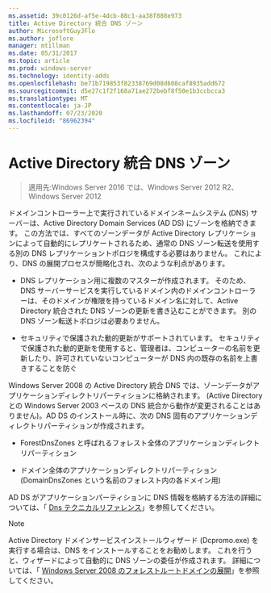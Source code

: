 ```yaml
---
ms.assetid: 39c0126d-af5e-4dcb-88c1-aa38f888e973
title: Active Directory 統合 DNS ゾーン
author: MicrosoftGuyJFlo
ms.author: joflore
manager: mtillman
ms.date: 05/31/2017
ms.topic: article
ms.prod: windows-server
ms.technology: identity-adds
ms.openlocfilehash: be71b719853f82338769d08d608caf8935add672
ms.sourcegitcommit: d5e27c1f2f168a71ae272bebf8f50e1b3ccbcca3
ms.translationtype: MT
ms.contentlocale: ja-JP
ms.lasthandoff: 07/23/2020
ms.locfileid: "86962394"
---
```

# <a name="active-directory-integrated-dns-zones"></a>Active Directory 統合 DNS ゾーン

> 適用先:Windows Server 2016 では、Windows Server 2012 R2、Windows Server 2012

ドメインコントローラー上で実行されているドメインネームシステム (DNS) サーバーは、Active Directory Domain Services (AD DS) にゾーンを格納できます。 この方法では、すべてのゾーンデータが Active Directory レプリケーションによって自動的にレプリケートされるため、通常の DNS ゾーン転送を使用する別の DNS レプリケーショントポロジを構成する必要はありません。 これにより、DNS の展開プロセスが簡略化され、次のような利点があります。

- DNS レプリケーション用に複数のマスターが作成されます。 そのため、DNS サーバーサービスを実行しているドメイン内のドメインコントローラーは、そのドメインが権限を持っているドメイン名に対して、Active Directory 統合された DNS ゾーンの更新を書き込むことができます。 別の DNS ゾーン転送トポロジは必要ありません。

- セキュリティで保護された動的更新がサポートされています。 セキュリティで保護された動的更新を使用すると、管理者は、コンピューターの名前を更新したり、許可されていないコンピューターが DNS 内の既存の名前を上書きすることを防ぐ

Windows Server 2008 の Active Directory 統合 DNS では、ゾーンデータがアプリケーションディレクトリパーティションに格納されます。 (Active Directory との Windows Server 2003 ベースの DNS 統合から動作が変更されることはありません)。AD DS のインストール時に、次の DNS 固有のアプリケーションディレクトリパーティションが作成されます。

- ForestDnsZones と呼ばれるフォレスト全体のアプリケーションディレクトリパーティション

- ドメイン全体のアプリケーションディレクトリパーティション (DomainDnsZones という名前のフォレスト内の各ドメイン用)

AD DS がアプリケーションパーティションに DNS 情報を格納する方法の詳細については、「 [Dns テクニカルリファレンス](/previous-versions/windows/it-pro/windows-server-2003/cc779926(v=ws.10))」を参照してください。

> [!NOTE]
> Active Directory ドメインサービスインストールウィザード (Dcpromo.exe) を実行する場合は、DNS をインストールすることをお勧めします。 これを行うと、ウィザードによって自動的に DNS ゾーンの委任が作成されます。 詳細については、「 [Windows Server 2008 のフォレストルートドメインの展開](/previous-versions/windows/it-pro/windows-server-2008-r2-and-2008/cc731174(v=ws.10))」を参照してください。
